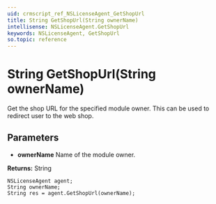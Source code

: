 ```yaml
---
uid: crmscript_ref_NSLicenseAgent_GetShopUrl
title: String GetShopUrl(String ownerName)
intellisense: NSLicenseAgent.GetShopUrl
keywords: NSLicenseAgent, GetShopUrl
so.topic: reference
---
```


# String GetShopUrl(String ownerName)

Get the shop URL for the specified module owner. This can be used to redirect user to the web shop.

## Parameters

* **ownerName** Name of the module owner.

**Returns:** String

```crmscript
NSLicenseAgent agent;
String ownerName;
String res = agent.GetShopUrl(ownerName);
```

